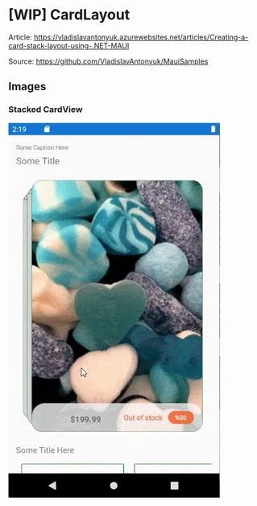 # [WIP] CardLayout

Article: https://vladislavantonyuk.azurewebsites.net/articles/Creating-a-card-stack-layout-using-.NET-MAUI

Source: https://github.com/VladislavAntonyuk/MauiSamples

## Images

### Stacked CardView

![CardLayout](./media/card-layout.webp)
